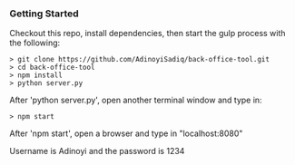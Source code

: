 ### Getting Started

Checkout this repo, install dependencies, then start the gulp process with the following:

```
> git clone https://github.com/AdinoyiSadiq/back-office-tool.git
> cd back-office-tool
> npm install
> python server.py
```
After 'python server.py', open another terminal window and type in:
```
> npm start
```

After 'npm start', open a browser and type in "localhost:8080"

Username is Adinoyi and the password is 1234
